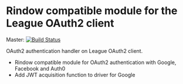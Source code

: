Rindow compatible module for the League OAuth2 client
=====================================================
Master: [![Build Status](https://travis-ci.com/rindow/rindow-module-leagueoauth2.png?branch=master)](https://travis-ci.com/rindow/rindow-module-leagueoauth2)

OAuth2 authentication handler on League OAuth2 client.

- Rindow compatible module for OAuth2 authentication with Google, Facebook and Auth0
- Add JWT acquisition function to driver for Google

